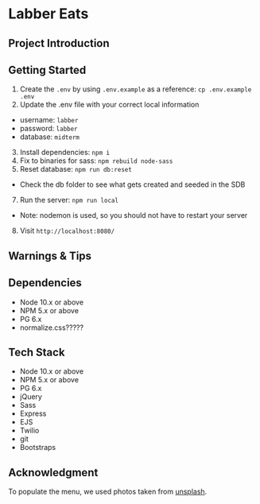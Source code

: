 Labber Eats
=========

## Project Introduction


## Getting Started

1. Create the `.env` by using `.env.example` as a reference: `cp .env.example .env`
2. Update the .env file with your correct local information 
  - username: `labber` 
  - password: `labber` 
  - database: `midterm`
3. Install dependencies: `npm i`
4. Fix to binaries for sass: `npm rebuild node-sass`
5. Reset database: `npm run db:reset`
  - Check the db folder to see what gets created and seeded in the SDB
7. Run the server: `npm run local`
  - Note: nodemon is used, so you should not have to restart your server
8. Visit `http://localhost:8080/`

## Warnings & Tips

## Dependencies

- Node 10.x or above
- NPM 5.x or above
- PG 6.x
- normalize.css?????

## Tech Stack

- Node 10.x or above
- NPM 5.x or above
- PG 6.x
- jQuery
- Sass
- Express
- EJS
- Twilio
- git
- Bootstraps

## Acknowledgment

To populate the menu, we used photos taken from [unsplash](https://unsplash.com/).
